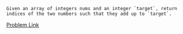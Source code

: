 ```
Given an array of integers nums and an integer `target`, return indices of the two numbers such that they add up to `target`.

```

[Problem Link](https://leetcode.com/problems/two-sum/)

